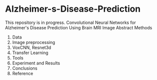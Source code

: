 # Alzheimer-s-Disease-Prediction
This repository is in progress.
Convolutional Neural Networks for Alzheimer's Disease Prediction Using Brain MRI Image
Abstract
Methods
1. Data
2. Image preprocessing
3. VoxCNN, Resnet3d
4. Transfer Learning
5. Tools
6. Experiment and Results
7. Conclusions
8. Reference
